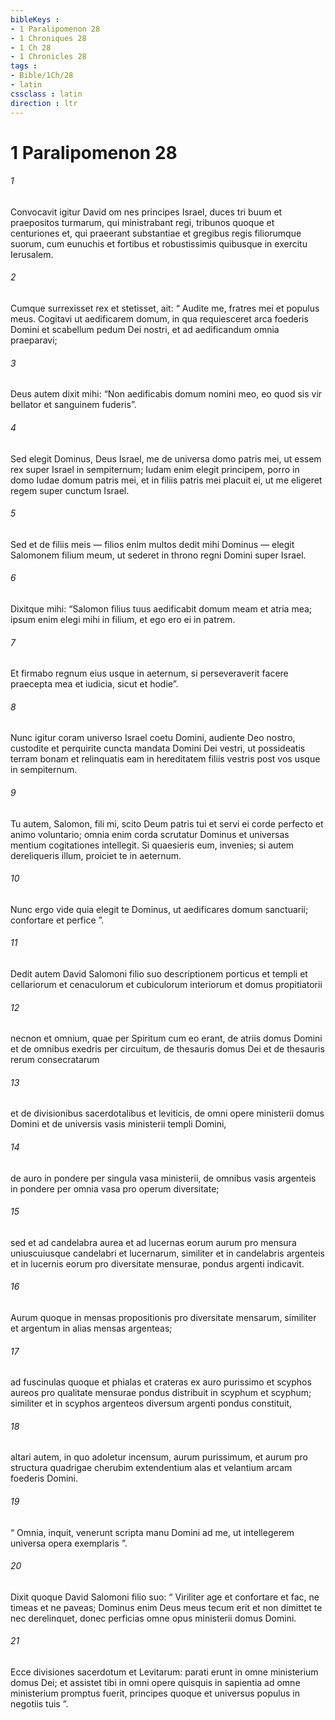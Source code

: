 ```yaml
---
bibleKeys : 
- 1 Paralipomenon 28
- 1 Chroniques 28
- 1 Ch 28
- 1 Chronicles 28
tags : 
- Bible/1Ch/28
- latin
cssclass : latin
direction : ltr
---
```


# 1 Paralipomenon 28

###### 1
Convocavit igitur David om nes principes Israel, duces tri buum et praepositos turmarum, qui ministrabant regi, tribunos quoque et centuriones et, qui praeerant substantiae et gregibus regis filiorumque suorum, cum eunuchis et fortibus et robustissimis quibusque in exercitu Ierusalem. 
###### 2
Cumque surrexisset rex et stetisset, ait: “ Audite me, fratres mei et populus meus. Cogitavi ut aedificarem domum, in qua requiesceret arca foederis Domini et scabellum pedum Dei nostri, et ad aedificandum omnia praeparavi; 
###### 3
Deus autem dixit mihi: “Non aedificabis domum nomini meo, eo quod sis vir bellator et sanguinem fuderis”. 
###### 4
Sed elegit Dominus, Deus Israel, me de universa domo patris mei, ut essem rex super Israel in sempiternum; Iudam enim elegit principem, porro in domo Iudae domum patris mei, et in filiis patris mei placuit ei, ut me eligeret regem super cunctum Israel. 
###### 5
Sed et de filiis meis — filios enim multos dedit mihi Dominus — elegit Salomonem filium meum, ut sederet in throno regni Domini super Israel. 
###### 6
Dixitque mihi: “Salomon filius tuus aedificabit domum meam et atria mea; ipsum enim elegi mihi in filium, et ego ero ei in patrem. 
###### 7
Et firmabo regnum eius usque in aeternum, si perseveraverit facere praecepta mea et iudicia, sicut et hodie”. 
###### 8
Nunc igitur coram universo Israel coetu Domini, audiente Deo nostro, custodite et perquirite cuncta mandata Domini Dei vestri, ut possideatis terram bonam et relinquatis eam in hereditatem filiis vestris post vos usque in sempiternum.
###### 9
Tu autem, Salomon, fili mi, scito Deum patris tui et servi ei corde perfecto et animo voluntario; omnia enim corda scrutatur Dominus et universas mentium cogitationes intellegit. Si quaesieris eum, invenies; si autem dereliqueris illum, proiciet te in aeternum. 
###### 10
Nunc ergo vide quia elegit te Dominus, ut aedificares domum sanctuarii; confortare et perfice ”.
###### 11
Dedit autem David Salomoni filio suo descriptionem porticus et templi et cellariorum et cenaculorum et cubiculorum interiorum et domus propitiatorii 
###### 12
necnon et omnium, quae per Spiritum cum eo erant, de atriis domus Domini et de omnibus exedris per circuitum, de thesauris domus Dei et de thesauris rerum consecratarum 
###### 13
et de divisionibus sacerdotalibus et leviticis, de omni opere ministerii domus Domini et de universis vasis ministerii templi Domini, 
###### 14
de auro in pondere per singula vasa ministerii, de omnibus vasis argenteis in pondere per omnia vasa pro operum diversitate; 
###### 15
sed et ad candelabra aurea et ad lucernas eorum aurum pro mensura uniuscuiusque candelabri et lucernarum, similiter et in candelabris argenteis et in lucernis eorum pro diversitate mensurae, pondus argenti indicavit. 
###### 16
Aurum quoque in mensas propositionis pro diversitate mensarum, similiter et argentum in alias mensas argenteas; 
###### 17
ad fuscinulas quoque et phialas et crateras ex auro purissimo et scyphos aureos pro qualitate mensurae pondus distribuit in scyphum et scyphum; similiter et in scyphos argenteos diversum argenti pondus constituit, 
###### 18
altari autem, in quo adoletur incensum, aurum purissimum, et aurum pro structura quadrigae cherubim extendentium alas et velantium arcam foederis Domini. 
###### 19
“ Omnia, inquit, venerunt scripta manu Domini ad me, ut intellegerem universa opera exemplaris ”.
###### 20
Dixit quoque David Salomoni filio suo: “ Viriliter age et confortare et fac, ne timeas et ne paveas; Dominus enim Deus meus tecum erit et non dimittet te nec derelinquet, donec perficias omne opus ministerii domus Domini. 
###### 21
Ecce divisiones sacerdotum et Levitarum: parati erunt in omne ministerium domus Dei; et assistet tibi in omni opere quisquis in sapientia ad omne ministerium promptus fuerit, principes quoque et universus populus in negotiis tuis ”.
